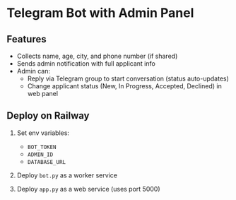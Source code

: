 # Telegram Bot with Admin Panel

## Features
- Collects name, age, city, and phone number (if shared)
- Sends admin notification with full applicant info
- Admin can:
  - Reply via Telegram group to start conversation (status auto-updates)
  - Change applicant status (New, In Progress, Accepted, Declined) in web panel

## Deploy on Railway

1. Set env variables:
   - `BOT_TOKEN`
   - `ADMIN_ID`
   - `DATABASE_URL`

2. Deploy `bot.py` as a worker service
3. Deploy `app.py` as a web service (uses port 5000)